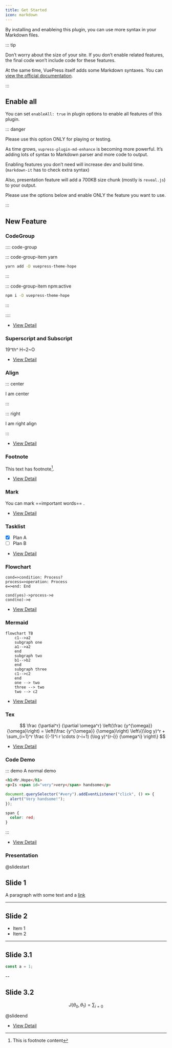 ```yaml
---
title: Get Started
icon: markdown
---
```


By installing and enableing this plugin, you can use more syntax in your Markdown files.

::: tip

Don’t worry about the size of your site. If you don’t enable related features, the final code won’t include code for these features.

At the same time, VuePress itself adds some Markdown syntaxes. You can [view the official documentation](https://v2.vuepress.vuejs.org/guide/markdown.html).

:::

## Enable all

You can set `enableAll: true` in plugin options to enable all features of this plugin.

::: danger

Please use this option ONLY for playing or testing.

As time grows, `vupress-plugin-md-enhance` is becoming more powerful. It’s adding lots of syntax to Markdown parser and more code to output.

Enabling features you don’t need will increase dev and build time. (`markdown-it` has to check extra syntax)

Also, presentation feature will add a 700KB size chunk (mostly is `reveal.js`) to your output.

Please use the options below and enable ONLY the feature you want to use.

:::

## New Feature

### CodeGroup

:::: code-group

::: code-group-item yarn

```bash
yarn add -D vuepress-theme-hope
```

:::

::: code-group-item npm:active

```bash
npm i -D vuepress-theme-hope
```

:::

::::

- [View Detail](code-group.md)

### Superscript and Subscript

19^th^ H~2~O

- [View Detail](sup-sub.md)

### Align

::: center

I am center

:::

::: right

I am right align

:::

- [View Detail](align.md)

### Footnote

This text has footnote[^first].

[^first]: This is footnote content

- [View Detail](footnote.md)

### Mark

You can mark ==important words== .

- [View Detail](mark.md)

### Tasklist

- [x] Plan A
- [ ] Plan B

- [View Detail](tasklist.md)

### Flowchart

```flow
cond=>condition: Process?
process=>operation: Process
e=>end: End

cond(yes)->process->e
cond(no)->e
```

- [View Detail](flowchart.md)

### Mermaid

```mermaid
flowchart TB
    c1-->a2
    subgraph one
    a1-->a2
    end
    subgraph two
    b1-->b2
    end
    subgraph three
    c1-->c2
    end
    one --> two
    three --> two
    two --> c2
```

- [View Detail](mermaid.md)

### Tex

$$
\frac {\partial^r} {\partial \omega^r} \left(\frac {y^{\omega}} {\omega}\right)
= \left(\frac {y^{\omega}} {\omega}\right) \left\{(\log y)^r + \sum_{i=1}^r \frac {(-1)^i r \cdots (r-i+1) (\log y)^{r-i}} {\omega^i} \right\}
$$

- [View Detail](tex.md)

### Code Demo

::: demo A normal demo

```html
<h1>Mr.Hope</h1>
<p>Is <span id="very">very</span> handsome</p>
```

```js
document.querySelector("#very").addEventListener("click", () => {
  alert("Very handsome!");
});
```

```css
span {
  color: red;
}
```

:::

- [View Detail](demo/README.md)

### Presentation

@slidestart

## Slide 1

A paragraph with some text and a [link](https://mrhope.site)

---

## Slide 2

- Item 1
- Item 2

---

## Slide 3.1

```js
const a = 1;
```

--

## Slide 3.2

$$
J(\theta_0,\theta_1) = \sum_{i=0}
$$

@slideend

- [View Detail](presentation/README.md)
